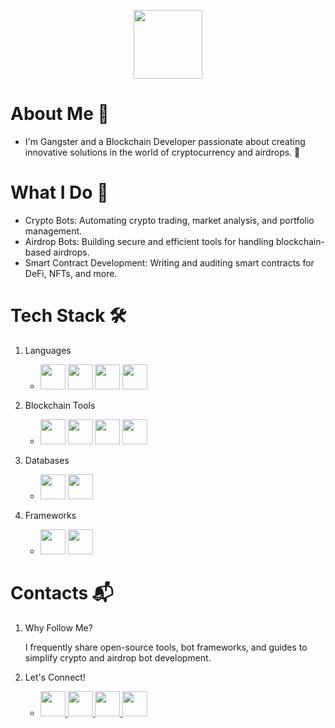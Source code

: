 <p align="center"> <img src="https://i.ibb.co/XSgS30k/Welcome-to-Gangster-s-Profile-12-3-2024.png" height="110"> </p>

   



# About Me 👋

-  I'm Gangster and a Blockchain Developer passionate about creating innovative solutions in the world of cryptocurrency and airdrops. 🚀

# What I Do 🌟 
-  Crypto Bots: Automating crypto trading, market analysis, and portfolio management.
-  Airdrop Bots: Building secure and efficient tools for handling blockchain-based airdrops.
-  Smart Contract Development: Writing and auditing smart contracts for DeFi, NFTs, and more.

# Tech Stack 🛠️

1.  Languages
    -  <img src="https://upload.wikimedia.org/wikipedia/commons/c/c3/Python-logo-notext.svg" height="40"> <img src="https://upload.wikimedia.org/wikipedia/commons/6/6a/JavaScript-logo.png" height="40"> <img src="https://upload.wikimedia.org/wikipedia/commons/1/18/ISO_C%2B%2B_Logo.svg" height="40"> <img src="https://img.icons8.com/color-glass/96/solidity.png" height="40">

2.  Blockchain Tools
    -  <img src="https://svgmix.com/uploads/813f18-web3js.svg" height="40"> <img src="https://miro.medium.com/v2/resize:fit:1200/format:webp/1*SHg7SgjVtPJ-Fma-liXz_Q.png" height="40"> <img src="https://seeklogo.com/images/T/truffle-logo-2DC7EBABF2-seeklogo.com.png" height="40"> <img src="https://seeklogo.com/images/H/hardhat-logo-888739EBB4-seeklogo.com.png" height="40">

3.  Databases
    -  <img src="https://cdn.worldvectorlogo.com/logos/mongodb-icon-1.svg" height="40"> <img src="https://wiki.postgresql.org/images/a/a4/PostgreSQL_logo.3colors.svg" height="40">

4.  Frameworks
    -  <img src="https://seeklogo.com/images/N/nodejs-logo-FBE122E377-seeklogo.com.png" height="40"> <img src="https://img.icons8.com/nolan/64/express-js.png" height="40"> 

# Contacts 📬 

1.  Why Follow Me?
   
    I frequently share open-source tools, bot frameworks, and guides to simplify crypto and airdrop bot development.

2.  Let's Connect!

    -  <a href="https://x.com/gangster_gpc"> <img src="https://img.icons8.com/nolan/96/twitterx.png" height="40"> </a> <a href="https://www.youtube.com/@Shortcut_4_Life"> <img src="https://img.icons8.com/color/96/youtube-play.png" height="40"> </a> <a href="https://discord.com/channels/@gangster_gpc"> <img src="https://img.icons8.com/arcade/128/discord-logo.png" height="40"> </a> <a href="https://facebook.com/shortcut4life"> <img src="https://img.icons8.com/color/96/facebook.png" height="40"> </a> 
